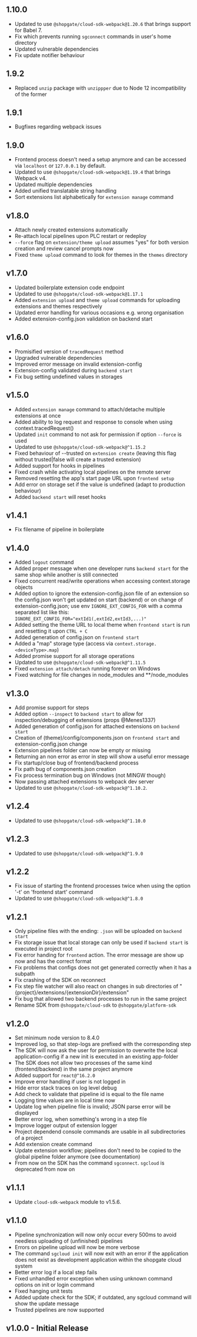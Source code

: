 ## 1.10.0
* Updated to use `@shopgate/cloud-sdk-webpack@1.20.6` that brings support for Babel 7.
* Fix which prevents running `sgconnect` commands in user's home directory
* Updated vulnerable dependencies
* Fix update notifier behaviour 

## 1.9.2
* Replaced `unzip` package with `unzippper` due to Node 12 incompatibility of the former

## 1.9.1
* Bugfixes regarding webpack issues

## 1.9.0
* Frontend process doesn't need a setup anymore and can be accessed via `localhost` or `127.0.0.1` by default.
* Updated to use `@shopgate/cloud-sdk-webpack@1.19.4` that brings Webpack v4.
* Updated multiple dependencies
* Added unified translatable string handling
* Sort extensions list alphabetically for `extension manage` command

## v1.8.0
* Attach newly created extensions automatically
* Re-attach local pipelines upon PLC restart or redeploy
* `--force` flag on `extension/theme upload` assumes "yes" for both version creation and review cancel prompts now
* Fixed `theme upload` command to look for themes in the `themes` directory

## v1.7.0
* Updated boilerplate extension code endpoint
* Updated to use `@shopgate/cloud-sdk-webpack@1.17.1`
* Added `extension upload` and `theme upload` commands for uploading extensions and themes respectively
* Updated error handling for various occasions e.g. wrong organisation
* Added extension-config.json validation on backend start

## v1.6.0
* Promisified version of `tracedRequest` method
* Upgraded vulnerable dependencies
* Improved error message on invalid extension-config
* Extension-config validated during `backend start`
* Fix bug setting undefined values in storages

## v1.5.0
* Added `extension manage` command to attach/detache multiple extensions at once
* Added ability to log request and response to console when using context.tracedRequest()
* Updated `init` command to not ask for permission if option `--force` is used
* Updated to use `@shopgate/cloud-sdk-webpack@^1.15.2`
* Fixed behaviour of --trusted on `extension create` (leaving this flag without trusted|false will create a trusted extension)
* Added support for hooks in pipelines
* Fixed crash while activating local pipelines on the remote server
* Removed resetting the app's start page URL upon `frontend setup`
* Add error on storage set if the value is undefined (adapt to production behaviour)
* Added `backend start` will reset hooks

## v1.4.1
* Fix filename of pipeline in boilerplate

## v1.4.0
* Added `logout` command
* Added proper message when one developer runs `backend start` for the same shop while another is still connected
* Fixed concurrent read/write operations when accessing context.storage objects
* Added option to ignore the extension-config.json file of an extension so the config.json won't get updated on start (backend) or on change of extension-config.json; use env `IGNORE_EXT_CONFIG_FOR` with a comma separated list like this: `IGNORE_EXT_CONFIG_FOR="extId1(,extId2,extId3,...)"`
* Added setting the theme URL to local theme when `frontend start` is run and resetting it upon `CTRL + C`
* Added generation of config.json on `frontend start`
* Added a "map" storage type (access via `context.storage.<deviceType>.map`)
* Added promise support for all storage operations
* Updated to use `@shopgate/cloud-sdk-webpack@^1.11.5`
* Fixed `extension attach/detach` running forever on Windows
* Fixed watching for file changes in node_modules and **/node_modules

## v1.3.0
* Add promise support for steps
* Added option `--inspect` to `backend start` to allow for inspection/debugging of extensions (props @Menes1337)
* Added generation of config.json for attached extensions on `backend start`
* Creation of (theme)/config/components.json on `frontend start` and extension-config.json change
* Extension pipelines folder can now be empty or missing
* Returning an non error as error in step will show a useful error message
* Fix startup/close bug of frontend/backend process
* Fix path bug of components.json creation
* Fix process termination bug on Windows (not MINGW though)
* Now passing attached extensions to webpack dev server
* Updated to use `@shopgate/cloud-sdk-webpack@^1.10.2`.

## v1.2.4
* Updated to use `@shopgate/cloud-sdk-webpack@^1.10.0`

## v1.2.3
* Updated to use `@shopgate/cloud-sdk-webpack@^1.9.0`

## v1.2.2
* Fix issue of starting the frontend processes twice when using the option '-t' on 'frontend start' command
* Updated to use `@shopgate/cloud-sdk-webpack@^1.8.0`

## v1.2.1
* Only pipeline files with the ending: `.json` will be uploaded on `backend start`
* Fix storage issue that local storage can only be used if `backend start` is executed in project root
* Fix error handing for `frontend` action. The error message are show up now and has the correct format
* Fix problems that configs does not get generated correctly when it has a subpath
* Fix crashing of the SDK on reconnect
* Fix step file watcher will also react on changes in sub directories of "{project}/extensions/{extensionDir}/extension"
* Fix bug that allowed two backend processes to run in the same project
* Rename SDK from `@shopgate/cloud-sdk` to `@shopgate/platform-sdk`

## v1.2.0
* Set minimum node version to 8.4.0
* Improved log, so that step-logs are prefixed with the corresponding step
* The SDK will now ask the user for permission to overwrite the local application-config if a new init is executed in an existing app-folder
* The SDK does not allow two processes of the same kind (frontend/backend) in the same project anymore
* Added support for `react@^16.2.0`
* Improve error handling if user is not logged in
* Hide error stack traces on log level debug
* Add check to validate that pipeline id is equal to the file name
* Logging time values are in local time now
* Update log when pipeline file is invalid; JSON parse error will be displayed
* Better error log, when something's wrong in a step file
* Improve logger output of extension logger
* Project dependend console commands are usable in all subdirectories of a project
* Add extension create command
* Update extension workflow; pipelines don't need to be copied to the global pipeline folder anymore (see documentation)
* From now on the SDK has the command `sgconnect`. `sgcloud` is deprecated from now on

## v1.1.1
* Update `cloud-sdk-webpack` module to v1.5.6.

## v1.1.0
* Pipeline synchronization will now only occur every 500ms to avoid needless uploading of (unfinished) pipelines
* Errors on pipeline upload will now be more verbose
* The command `sgcloud init` will now exit with an error if the application does not exist as development application within the shopgate cloud system
* Better error log if a local step fails
* Fixed unhandled error exception when using unknown command options on init or login command
* Fixed hanging unit tests
* Added update check for the SDK; if outdated, any sgcloud command will show the update message
* Trusted pipelines are now supported

## v1.0.0 - Initial Release
